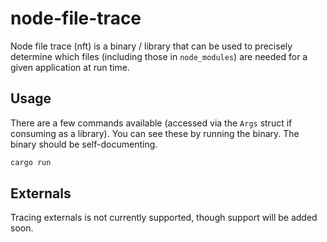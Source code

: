 # node-file-trace

Node file trace (nft) is a binary / library that can be used to precisely determine
which files (including those in `node_modules`) are needed for a given application at
run time.

## Usage

There are a few commands available (accessed via the `Args` struct if consuming as a
library). You can see these by running the binary. The binary should be self-documenting.

```bash
cargo run
```

## Externals

Tracing externals is not currently supported, though support will be added soon.
